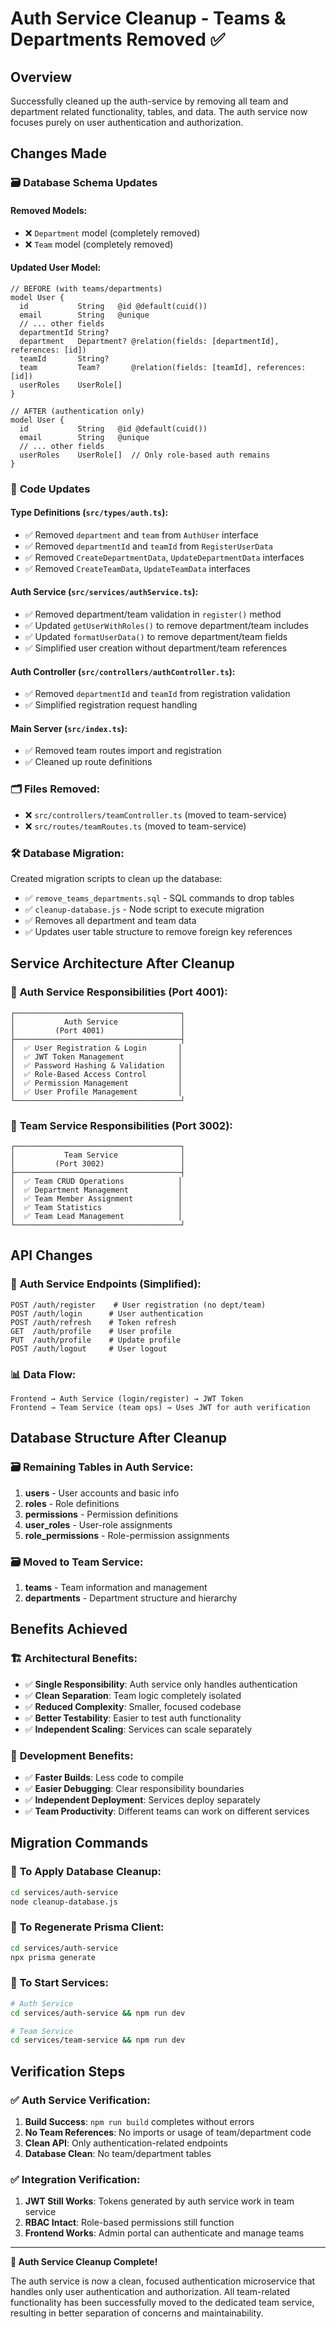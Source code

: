 # Auth Service Cleanup - Teams & Departments Removed ✅

## Overview
Successfully cleaned up the auth-service by removing all team and department related functionality, tables, and data. The auth service now focuses purely on user authentication and authorization.

## Changes Made

### 🗃️ **Database Schema Updates**

#### **Removed Models**:
- ❌ `Department` model (completely removed)
- ❌ `Team` model (completely removed)

#### **Updated User Model**:
```prisma
// BEFORE (with teams/departments)
model User {
  id           String   @id @default(cuid())
  email        String   @unique
  // ... other fields
  departmentId String?
  department   Department? @relation(fields: [departmentId], references: [id])
  teamId       String?
  team         Team?       @relation(fields: [teamId], references: [id])
  userRoles    UserRole[]
}

// AFTER (authentication only)
model User {
  id           String   @id @default(cuid())
  email        String   @unique
  // ... other fields
  userRoles    UserRole[]  // Only role-based auth remains
}
```

### 📝 **Code Updates**

#### **Type Definitions** (`src/types/auth.ts`):
- ✅ Removed `department` and `team` from `AuthUser` interface
- ✅ Removed `departmentId` and `teamId` from `RegisterUserData`
- ✅ Removed `CreateDepartmentData`, `UpdateDepartmentData` interfaces
- ✅ Removed `CreateTeamData`, `UpdateTeamData` interfaces

#### **Auth Service** (`src/services/authService.ts`):
- ✅ Removed department/team validation in `register()` method
- ✅ Updated `getUserWithRoles()` to remove department/team includes
- ✅ Updated `formatUserData()` to remove department/team fields
- ✅ Simplified user creation without department/team references

#### **Auth Controller** (`src/controllers/authController.ts`):
- ✅ Removed `departmentId` and `teamId` from registration validation
- ✅ Simplified registration request handling

#### **Main Server** (`src/index.ts`):
- ✅ Removed team routes import and registration
- ✅ Cleaned up route definitions

### 🗂️ **Files Removed**:
- ❌ `src/controllers/teamController.ts` (moved to team-service)
- ❌ `src/routes/teamRoutes.ts` (moved to team-service)

### 🛠️ **Database Migration**:
Created migration scripts to clean up the database:
- ✅ `remove_teams_departments.sql` - SQL commands to drop tables
- ✅ `cleanup-database.js` - Node script to execute migration
- ✅ Removes all department and team data
- ✅ Updates user table structure to remove foreign key references

## Service Architecture After Cleanup

### 🎯 **Auth Service Responsibilities** (Port 4001):
```
┌─────────────────────────────────────┐
│           Auth Service              │
│         (Port 4001)                 │
├─────────────────────────────────────┤
│  ✅ User Registration & Login       │
│  ✅ JWT Token Management            │
│  ✅ Password Hashing & Validation   │
│  ✅ Role-Based Access Control       │
│  ✅ Permission Management           │
│  ✅ User Profile Management         │
└─────────────────────────────────────┘
```

### 🎯 **Team Service Responsibilities** (Port 3002):
```
┌─────────────────────────────────────┐
│           Team Service              │
│         (Port 3002)                 │
├─────────────────────────────────────┤
│  ✅ Team CRUD Operations            │
│  ✅ Department Management           │
│  ✅ Team Member Assignment          │
│  ✅ Team Statistics                 │
│  ✅ Team Lead Management            │
└─────────────────────────────────────┘
```

## API Changes

### 🔄 **Auth Service Endpoints** (Simplified):
```
POST /auth/register    # User registration (no dept/team)
POST /auth/login      # User authentication
POST /auth/refresh    # Token refresh
GET  /auth/profile    # User profile
PUT  /auth/profile    # Update profile
POST /auth/logout     # User logout
```

### 📊 **Data Flow**:
```
Frontend → Auth Service (login/register) → JWT Token
Frontend → Team Service (team ops) → Uses JWT for auth verification
```

## Database Structure After Cleanup

### 🗃️ **Remaining Tables in Auth Service**:
1. **users** - User accounts and basic info
2. **roles** - Role definitions
3. **permissions** - Permission definitions  
4. **user_roles** - User-role assignments
5. **role_permissions** - Role-permission assignments

### 🗃️ **Moved to Team Service**:
1. **teams** - Team information and management
2. **departments** - Department structure and hierarchy

## Benefits Achieved

### 🏗️ **Architectural Benefits**:
- ✅ **Single Responsibility**: Auth service only handles authentication
- ✅ **Clean Separation**: Team logic completely isolated
- ✅ **Reduced Complexity**: Smaller, focused codebase
- ✅ **Better Testability**: Easier to test auth functionality
- ✅ **Independent Scaling**: Services can scale separately

### 🚀 **Development Benefits**:
- ✅ **Faster Builds**: Less code to compile
- ✅ **Easier Debugging**: Clear responsibility boundaries
- ✅ **Independent Deployment**: Services deploy separately
- ✅ **Team Productivity**: Different teams can work on different services

## Migration Commands

### 🔧 **To Apply Database Cleanup**:
```bash
cd services/auth-service
node cleanup-database.js
```

### 🔧 **To Regenerate Prisma Client**:
```bash
cd services/auth-service
npx prisma generate
```

### 🔧 **To Start Services**:
```bash
# Auth Service
cd services/auth-service && npm run dev

# Team Service  
cd services/team-service && npm run dev
```

## Verification Steps

### ✅ **Auth Service Verification**:
1. **Build Success**: `npm run build` completes without errors
2. **No Team References**: No imports or usage of team/department code
3. **Clean API**: Only authentication-related endpoints
4. **Database Clean**: No team/department tables

### ✅ **Integration Verification**:
1. **JWT Still Works**: Tokens generated by auth service work in team service
2. **RBAC Intact**: Role-based permissions still function
3. **Frontend Works**: Admin portal can authenticate and manage teams

---

**🎉 Auth Service Cleanup Complete!** 

The auth service is now a clean, focused authentication microservice that handles only user authentication and authorization. All team-related functionality has been successfully moved to the dedicated team service, resulting in better separation of concerns and maintainability.
